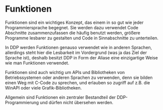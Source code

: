# Funktionen

Funktionen sind ein wichtiges Konzept, das einem in so gut wie jeder Programmiersprache begegnet.
Sie werden dazu verwendet Code Abschnitte zusammenzufassen die häufig benutzt werden, größere Programme lesbarer zu gestalten und Code in Sinnabschnitte zu unterteilen.

In DDP werden Funktionen genauso verwendet wie in anderen Sprachen, allerdings steht hier die Lesbarkeit im Vordergrund (was ja das Ziel der Sprache ist), deshalb besitzt DDP in Form der Aliase eine einzigartige Weise wie man Funktionen verwendet.

Funktionen sind auch wichtig um APIs und Bibliotheken von Betriebssystemen oder anderen Sprachen zu verwenden, denn sie bilden einen Weg mit C-Code zu sprechen, und erlauben so zugriff auf z.B. die WinAPI oder viele Grafik-Bibliotheken.

Allgemein sind Funktionen ein zentraler Bestandteil der DDP-Programmierung und dürfen nicht übersehen werden.